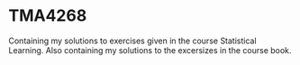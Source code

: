 # TMA4268

Containing my solutions to exercises given in the course Statistical Learning. Also containing my solutions to the excersizes in the course book.
